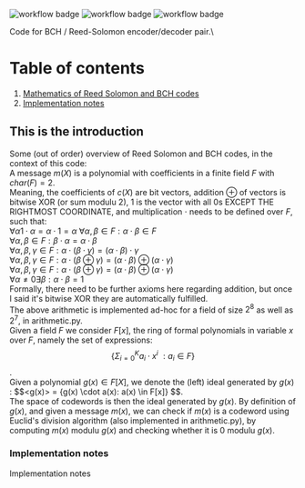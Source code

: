 ![workflow badge](https://github.com/Omer-Sella/reedSolomon/actions/workflows/arithmetic.yml/badge.svg)
![workflow badge](https://github.com/Omer-Sella/reedSolomon/actions/workflows/keyEquationSolver.yml/badge.svg)
![workflow badge](https://github.com/Omer-Sella/reedSolomon/actions/workflows/bchDecoder.yml/badge.svg)

Code for BCH / Reed-Solomon encoder/decoder pair.\
# Table of contents
1. [Mathematics of Reed Solomon and BCH codes](#mathematics)
2. [Implementation notes](#implementation)


## This is the introduction <a name="mathematics"></a>
Some (out of order) overview of Reed Solomon and BCH codes, in the context of this code:\
A message $m(X)$ is a polynomial with coefficients in a finite field $F$ with $char(F) = 2$.\
Meaning, the coefficients of $c(X)$ are bit vectors, addition $\oplus$ of vectors is bitwise XOR (or sum modulu 2), $1$ is the vector with all 0s EXCEPT THE RIGHTMOST COORDINATE, and multiplication $\cdot$ needs to be defined over $F$, such that:\
$\forall \alpha 1\cdot \alpha = \alpha \cdot 1 = \alpha$
$\forall \alpha, \beta \in F: \alpha \cdot \beta \in F$ \
$\forall \alpha, \beta \in F: \beta \cdot \alpha = \alpha \cdot \beta$ \
$\forall \alpha, \beta, \gamma \in F: \alpha\cdot(\beta \cdot \gamma) = (\alpha\cdot\beta) \cdot \gamma$ \
$\forall \alpha, \beta, \gamma \in F: \alpha\cdot(\beta \oplus \gamma) = (\alpha\cdot\beta) \oplus (\alpha \cdot \gamma)$ \
$\forall \alpha, \beta, \gamma \in F: \alpha\cdot(\beta \oplus \gamma) = (\alpha\cdot\beta) \oplus (\alpha \cdot \gamma)$ \
$\forall \alpha \neq 0 \exists \beta : \alpha \cdot \beta = 1$ \
Formally, there need to be further axioms here regarding addition, but once I said it's bitwise XOR they are automatically fulfilled.\
The above arithmetic is implemented ad-hoc for a field of size $2^8$ as well as $2^7$, in arithmetic.py.\
Given a field $F$ we consider $F[x]$, the ring of formal polynomials in variable $x$ over $F$, namely the set of expressions: $$\{\Sigma_{i=0}^{K}a_i \cdot x^i\ : a_i \in F\}$$.\
Given a polynomial $g(x)\in F[X]$, we denote the (left) ideal generated by $g(x)$ : $$<g(x)> = {g(x) \cdot a(x): a(x) \in F[x]\} $$. \
The space of codewords is then the ideal generated by $g(x)$. By definition of $g(x)$, and given a message $m(x)$, we can check if $m(x)$ is a codeword using Euclid's division algorithm (also implemented in arithmetic.py), by computing $m(x)$ modulu $g(x)$ and checking whether it is $0$ modulu $g(x)$.

### Implementation notes<a name="implementation"></a>
Implementation notes
